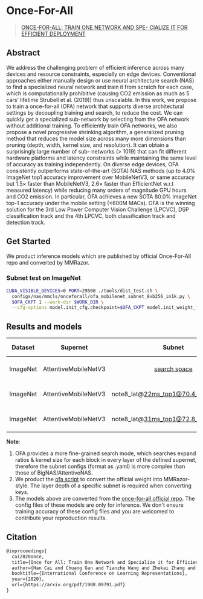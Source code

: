 # Once-For-All

> [ONCE-FOR-ALL: TRAIN ONE NETWORK AND SPE- CIALIZE IT FOR EFFICIENT DEPLOYMENT](https://arxiv.org/abs/1908.09791)

<!-- [ALGORITHM] -->

## Abstract

We address the challenging problem of efficient inference across many devices and resource constraints, especially on edge devices. Conventional approaches either manually design or use neural architecture search (NAS) to find a specialized neural network and train it from scratch for each case, which is computationally prohibitive (causing CO2 emission as much as 5 cars’ lifetime Strubell et al. (2019)) thus unscalable. In this work, we propose to train a once-for-all (OFA) network that supports diverse architectural settings by decoupling training and search, to reduce the cost. We can quickly get a specialized sub-network by selecting from the OFA network without additional training. To efficiently train OFA networks, we also propose a novel progressive shrinking algorithm, a generalized pruning method that reduces the model size across many more dimensions than pruning (depth, width, kernel size, and resolution). It can obtain a surprisingly large number of sub- networks (> 1019) that can fit different hardware platforms and latency constraints while maintaining the same level of accuracy as training independently. On diverse edge devices, OFA consistently outperforms state-of-the-art (SOTA) NAS methods (up to 4.0% ImageNet top1 accuracy improvement over MobileNetV3, or same accuracy but 1.5× faster than MobileNetV3, 2.6× faster than EfficientNet w.r.t measured latency) while reducing many orders of magnitude GPU hours and CO2 emission. In particular, OFA achieves a new SOTA 80.0% ImageNet top-1 accuracy under the mobile setting (\<600M MACs). OFA is the winning solution for the 3rd Low Power Computer Vision Challenge (LPCVC), DSP classification track and the 4th LPCVC, both classification track and detection track.

## Get Started

We product inference models which are published by official Once-For-All repo and converted by MMRazor.

### Subnet test on ImageNet

```bash
CUDA_VISIBLE_DEVICES=0 PORT=29500 ./tools/dist_test.sh \
  configs/nas/mmcls/onceforall/ofa_mobilenet_subnet_8xb256_in1k.py \
  $OFA_CKPT 1 --work-dir $WORK_DIR \
  --cfg-options model.init_cfg.checkpoint=$OFA_CKPT model.init_weight_from_supernet=False
```

## Results and models

| Dataset  |       Supernet       |                                                           Subnet                                                            | Params(M) | Flops(G) | Top-1 |                                                             Config                                                              |                                                                             Download                                                                             |         Remarks         |
| :------: | :------------------: | :-------------------------------------------------------------------------------------------------------------------------: | :-------: | :------: | :---: | :-----------------------------------------------------------------------------------------------------------------------------: | :--------------------------------------------------------------------------------------------------------------------------------------------------------------: | :---------------------: |
| ImageNet | AttentiveMobileNetV3 | [search space](https://github.com/open-mmlab/mmrazor/blob/dev-1.x/configs/_base_/nas_backbones/ofa_mobilenetv3_supernet.py) |    7.6    |  747.8   | 77.5  | [config](https://github.com/open-mmlab/mmrazor/blob/dev-1.x/configs/nas/mmcls/onceforall/ofa_mobilenet_supernet_32xb64_in1k.py) |                 [model](https://download.openmmlab.com/mmrazor/v1/ofa/ofa_mobilenet_supernet_d234_e346_k357_w1_0.py_20221214_0940-d0ebc66f.pth)                  | Converted from the repo |
| ImageNet | AttentiveMobileNetV3 |                                            note8_lat@22ms_top1@70.4_finetune@25                                             |    4.3    |   70.9   | 70.3  |                   [config](https://download.openmmlab.com/mmrazor/v1/ofa/rtmdet/OFA_SUBNET_NOTE8_LAT22.yaml)                    | [model](https://download.openmmlab.com/mmrazor/v1/ofa/ofa_mobilenet_subnet_8xb256_in1k_note8_lat%4022ms_top1%4070.4_finetune%4025.py_20221214_0938-fb7fb84f.pth) | Converted from the repo |
| ImageNet | AttentiveMobileNetV3 |                                            note8_lat@31ms_top1@72.8_finetune@25                                             |    4.6    |  105.4   | 72.6  |                   [config](https://download.openmmlab.com/mmrazor/v1/ofa/rtmdet/OFA_SUBNET_NOTE8_LAT31.yaml)                    | [model](https://download.openmmlab.com/mmrazor/v1/ofa/ofa_mobilenet_subnet_8xb256_in1k_note8_lat%4031ms_top1%4072.8_finetune%4025.py_20221214_0939-981a8b2a.pth) | Converted from the repo |

**Note**:

1. OFA provides a more fine-grained search mode, which searches expand ratios & kernel size for each block in every layer of the defined supernet, therefore the subnet configs (format as .yaml) is more complex than those of BigNAS/AttentiveNAS.
2. We product the [ofa script](../../../../tools/model_converters/convert_ofa_ckpt.py) to convert the official weight into MMRazor-style. The layer depth of a specific subnet is required when converting keys.
3. The models above are converted from the [once-for-all official repo](https://github.com/mit-han-lab/once-for-all). The config files of these models
   are only for inference. We don't ensure training accuracy of these config files and you are welcomed to contribute your reproduction results.

## Citation

```latex
@inproceedings{
  cai2020once,
  title={Once for All: Train One Network and Specialize it for Efficient Deployment},
  author={Han Cai and Chuang Gan and Tianzhe Wang and Zhekai Zhang and Song Han},
  booktitle={International Conference on Learning Representations},
  year={2020},
  url={https://arxiv.org/pdf/1908.09791.pdf}
}
```
